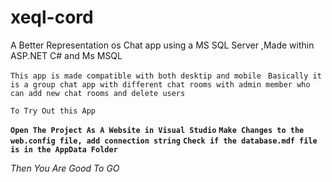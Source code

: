# xeql-cord
A Better Representation os Chat app using a MS SQL Server ,Made within ASP.NET C# and Ms MSQL

``This app is made compatible with both desktip and mobile ``
``Basically it is a group chat app with different chat rooms with admin member who can add new chat rooms and delete users``

```To Try Out this App```

**``Open The Project As A Website in Visual Studio``**
**``Make Changes to the web.config file, add connection string``**
**``Check if the database.mdf file is in the AppData Folder``**

*Then You Are Good To GO*
